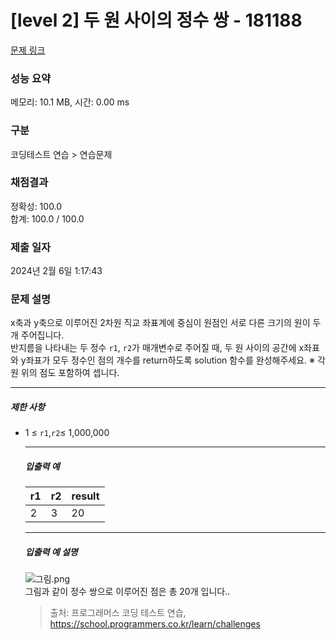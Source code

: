 # [level 2] 두 원 사이의 정수 쌍 - 181188 

[문제 링크](https://school.programmers.co.kr/learn/courses/30/lessons/181188?language=python3) 

### 성능 요약

메모리: 10.1 MB, 시간: 0.00 ms

### 구분

코딩테스트 연습 > 연습문제

### 채점결과

정확성: 100.0<br/>합계: 100.0 / 100.0

### 제출 일자

2024년 2월 6일 1:17:43

### 문제 설명

<p>x축과 y축으로 이루어진 2차원 직교 좌표계에 중심이 원점인 서로 다른 크기의 원이 두 개 주어집니다.<br> 반지름을 나타내는 두 정수 <code>r1</code>, <code>r2</code>가 매개변수로 주어질 때, 두 원 사이의 공간에 x좌표와 y좌표가 모두 정수인 점의 개수를 return하도록 solution 함수를 완성해주세요.
※ 각 원 위의 점도 포함하여 셉니다.</p>

<hr>

<h5>제한 사항</h5>

<ul>
<li>1 ≤ <code>r1</code>,<code>r2</code>≤ 1,000,000</li>

<hr>

<h5>입출력 예</h5>
<table class="table">
  <thead>
    <tr>
      <th>r1</th>
      <th>r2</th>
      <th>result</th>
    </tr>
  </thead>
  <tbody>
    <tr>
      <td>2</td>
      <td>3</td>
      <td>20</td>
    </tr>
  </tbody>
</table>
<hr>

<h5>입출력 예 설명</h5>

<p><img src="https://grepp-programmers.s3.ap-northeast-2.amazonaws.com/files/production/ce4fa289-79cf-423b-8f9c-57de0c3b642e/%EC%9E%85%EC%B6%9C%EB%A0%A5%20%EC%98%88%20%EC%84%A4%EB%AA%85.png" title="" alt="그림.png"><br>
그림과 같이 정수 쌍으로 이루어진 점은 총 20개 입니다..</p>


> 출처: 프로그래머스 코딩 테스트 연습, https://school.programmers.co.kr/learn/challenges
